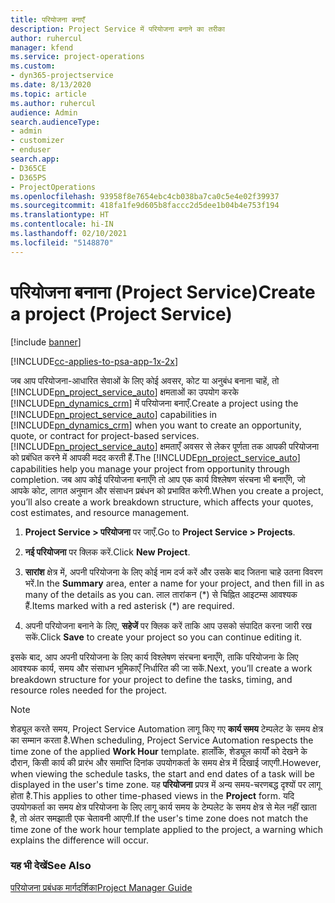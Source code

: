 ```yaml
---
title: परियोजना बनाएँ
description: Project Service में परियोजना बनाने का तरीका
author: ruhercul
manager: kfend
ms.service: project-operations
ms.custom:
- dyn365-projectservice
ms.date: 8/13/2020
ms.topic: article
ms.author: ruhercul
audience: Admin
search.audienceType:
- admin
- customizer
- enduser
search.app:
- D365CE
- D365PS
- ProjectOperations
ms.openlocfilehash: 93958f8e7654ebc4cb038ba7ca0c5e4e02f39937
ms.sourcegitcommit: 418fa1fe9d605b8faccc2d5dee1b04b4e753f194
ms.translationtype: HT
ms.contentlocale: hi-IN
ms.lasthandoff: 02/10/2021
ms.locfileid: "5148870"
---
```

# <a name="create-a-project-project-service"></a><span data-ttu-id="18976-103">परियोजना बनाना (Project Service)</span><span class="sxs-lookup"><span data-stu-id="18976-103">Create a project (Project Service)</span></span>

[!include [banner](../includes/psa-now-project-operations.md)]

[!INCLUDE[cc-applies-to-psa-app-1x-2x](../includes/cc-applies-to-psa-app-1x-2x.md)]

<span data-ttu-id="18976-104">जब आप परियोजना-आधारित सेवाओं के लिए कोई अवसर, कोट या अनुबंध बनाना चाहें, तो [!INCLUDE[pn_project_service_auto](../includes/pn-project-service-auto.md)] क्षमताओं का उपयोग करके [!INCLUDE[pn_dynamics_crm](../includes/pn-dynamics-crm.md)] में परियोजना बनाएँ.</span><span class="sxs-lookup"><span data-stu-id="18976-104">Create a project using the [!INCLUDE[pn_project_service_auto](../includes/pn-project-service-auto.md)] capabilities in [!INCLUDE[pn_dynamics_crm](../includes/pn-dynamics-crm.md)] when you want to create an opportunity, quote, or contract for project-based services.</span></span> <span data-ttu-id="18976-105">[!INCLUDE[pn_project_service_auto](../includes/pn-project-service-auto.md)] क्षमताएँ अवसर से लेकर पूर्णता तक आपकी परियोजना को प्रबंधित करने में आपकी मदद करती हैं.</span><span class="sxs-lookup"><span data-stu-id="18976-105">The [!INCLUDE[pn_project_service_auto](../includes/pn-project-service-auto.md)] capabilities help you manage your project from opportunity through completion.</span></span> <span data-ttu-id="18976-106">जब आप कोई परियोजना बनाएँगे तो आप एक कार्य विश्लेषण संरचना भी बनाएँगे, जो आपके कोट, लागत अनुमान और संसाधन प्रबंधन को प्रभावित करेगी.</span><span class="sxs-lookup"><span data-stu-id="18976-106">When you create a project, you’ll also create a work breakdown structure, which affects your quotes, cost estimates, and resource management.</span></span>  
  
1.  <span data-ttu-id="18976-107">**Project Service > परियोजना** पर जाएँ.</span><span class="sxs-lookup"><span data-stu-id="18976-107">Go to **Project Service > Projects**.</span></span>  
  
2.  <span data-ttu-id="18976-108">**नई परियोजना** पर क्लिक करें.</span><span class="sxs-lookup"><span data-stu-id="18976-108">Click **New Project**.</span></span>  
  
3.  <span data-ttu-id="18976-109">**सारांश** क्षेत्र में, अपनी परियोजना के लिए कोई नाम दर्ज करें और उसके बाद जितना चाहे उतना विवरण भरें.</span><span class="sxs-lookup"><span data-stu-id="18976-109">In the **Summary** area, enter a name for your project, and then fill in as many of the details as you can.</span></span> <span data-ttu-id="18976-110">लाल तारांकन (\*) से चिह्नित आइटम्स आवश्यक हैं.</span><span class="sxs-lookup"><span data-stu-id="18976-110">Items marked with a red asterisk (\*) are required.</span></span>  
  
4.  <span data-ttu-id="18976-111">अपनी परियोजना बनाने के लिए, **सहेजें** पर क्लिक करें ताकि आप उसको संपादित करना जारी रख सकें.</span><span class="sxs-lookup"><span data-stu-id="18976-111">Click **Save** to create your project so you can continue editing it.</span></span>  
  
<span data-ttu-id="18976-112">इसके बाद, आप अपनी परियोजना के लिए कार्य विश्लेषण संरचना बनाएँगे, ताकि परियोजना के लिए आवश्यक कार्य, समय और संसाधन भूमिकाएँ निर्धारित की जा सकें.</span><span class="sxs-lookup"><span data-stu-id="18976-112">Next, you’ll create a work breakdown structure for your project to define the tasks, timing, and resource roles needed for the project.</span></span>  

> [!NOTE]
> <span data-ttu-id="18976-113">शेड्यूल करते समय, Project Service Automation लागू किए गए **कार्य समय** टेम्पलेट के समय क्षेत्र का सम्मान करता है.</span><span class="sxs-lookup"><span data-stu-id="18976-113">When scheduling, Project Service Automation respects the time zone of the applied **Work Hour** template.</span></span> <span data-ttu-id="18976-114">हालाँकि, शेड्यूल कार्यों को देखने के दौरान, किसी कार्य की प्रारंभ और समाप्ति दिनांक उपयोगकर्ता के समय क्षेत्र में दिखाई जाएगी.</span><span class="sxs-lookup"><span data-stu-id="18976-114">However, when viewing the schedule tasks, the start and end dates of a task will be displayed in the user's time zone.</span></span> <span data-ttu-id="18976-115">यह **परियोजना** प्रपत्र में अन्य समय-चरणबद्ध दृश्यों पर लागू होता है.</span><span class="sxs-lookup"><span data-stu-id="18976-115">This applies to other time-phased views in the **Project** form.</span></span> <span data-ttu-id="18976-116">यदि उपयोगकर्ता का समय क्षेत्र परियोजना के लिए लागू कार्य समय के टेम्पलेट के समय क्षेत्र से मेल नहीं खाता है, तो अंतर समझाती एक चेतावनी आएगी.</span><span class="sxs-lookup"><span data-stu-id="18976-116">If the user's time zone does not match the time zone of the work hour template applied to the project, a warning which explains the difference will occur.</span></span> 
  
### <a name="see-also"></a><span data-ttu-id="18976-117">यह भी देखें</span><span class="sxs-lookup"><span data-stu-id="18976-117">See Also</span></span>  
 [<span data-ttu-id="18976-118">परियोजना प्रबंधक मार्गदर्शिका</span><span class="sxs-lookup"><span data-stu-id="18976-118">Project Manager Guide</span></span>](../psa/project-manager-guide.md)
